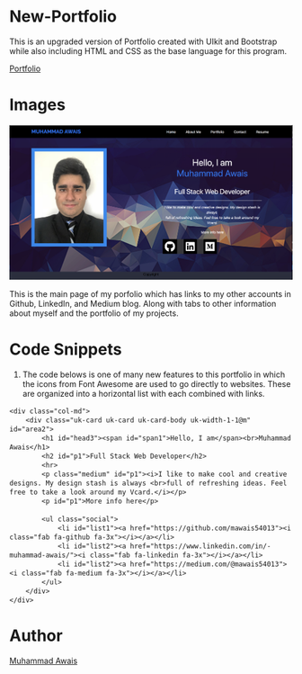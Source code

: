 # New-Portfolio

This is an upgraded version of Portfolio created with UIkit and Bootstrap while also including HTML and CSS as the base language for this program. 

[Portfolio](https://mawais54013.github.io/New-Portfolio/)

# Images
![Main-Page](assets/images/Screen7.png)

This is the main page of my porfolio which has links to my other accounts in Github, LinkedIn, and Medium blog. Along with tabs to other information about myself and the portfolio of my projects. 

# Code Snippets
1) The code belows is one of many new features to this portfolio in which the icons from Font Awesome are used to go directly to websites. These are organized into a horizontal list with each combined with links. 
```
<div class="col-md">
    <div class="uk-card uk-card uk-card-body uk-width-1-1@m" id="area2">
        <h1 id="head3"><span id="span1">Hello, I am</span><br>Muhammad Awais</h1>
        <h2 id="p1">Full Stack Web Developer</h2>
        <hr>
        <p class="medium" id="p1"><i>I like to make cool and creative designs. My design stash is always <br>full of refreshing ideas. Feel free to take a look around my Vcard.</i></p>
        <p id="p1">More info here</p>
        
        <ul class="social">
            <li id="list1"><a href="https://github.com/mawais54013"><i class="fab fa-github fa-3x"></i></a></li>
            <li id="list2"><a href="https://www.linkedin.com/in/-muhammad-awais/"><i class="fab fa-linkedin fa-3x"></i></a></li>
            <li id="list2"><a href="https://medium.com/@mawais54013"><i class="fab fa-medium fa-3x"></i></a></li>
        </ul>
    </div>
</div>
```

# Author 
[Muhammad Awais](https://github.com/mawais54013/Bootstrap-Portfolio)

